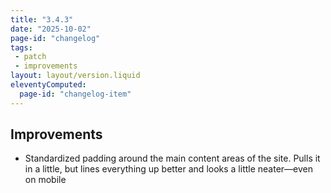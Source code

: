 ```yaml
---
title: "3.4.3"
date: "2025-10-02"
page-id: "changelog"
tags: 
 - patch
 - improvements
layout: layout/version.liquid
eleventyComputed:
  page-id: "changelog-item"
---
```

## Improvements
- Standardized padding around the main content areas of the site. Pulls it in a little, but lines everything up better and looks a little neater&mdash;even on mobile